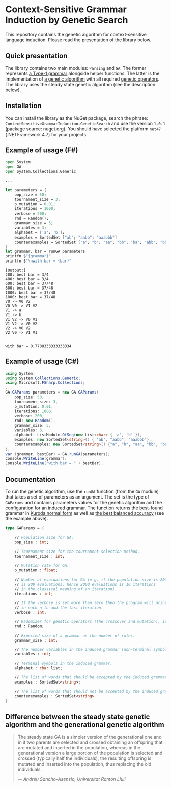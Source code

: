 # Context-Sensitive Grammar Induction by Genetic Search

This repository contains the genetic algorithm for context-sensitive language induction. Please read the presentation of the library below.

## Quick presentation

The library contains two main modules: `Parsing` and `GA`. The former represents [a Type-1 grammar](https://en.wikipedia.org/wiki/Chomsky_hierarchy#Type-1_grammars) alongside helper functions.
The latter is the implementation of [a genetic algorithm](https://en.wikipedia.org/wiki/Genetic_algorithm) with all required [genetic operators](https://en.wikipedia.org/wiki/Genetic_algorithm#Genetic_operators).
The library uses the steady state genetic algorithm (see the description below).

## Installation

You can install the library as the NuGet package, search the phrase: `ContextSensitiveGrammarInduction.GeneticSearch` and use the version `1.0.1` (package source: nuget.org). You should have selected the platform `net47` (.NETFramework 4.7) for your projects.

## Example of usage (F#)

```fsharp
open System
open GA
open System.Collections.Generic

...

let parameters = {
    pop_size = 50;
    tournament_size = 3;
    p_mutation = 0.01;
    iterations = 1000;
    verbose = 200;
    rnd = Random();
    grammar_size = 5;
    variables = 3;
    alphabet = ['a'; 'b'];
    examples = SortedSet ["ab"; "aabb"; "aaabbb"]
    counterexamples = SortedSet ["a"; "b"; "aa"; "bb"; "ba"; "abb"; "bba"; "abab"]
}
let grammar, bar = runGA parameters
printfn $"{grammar}"
printfn $"\nwith bar = {bar}"
```

```
[Output:]
200: best bar = 3/4
400: best bar = 3/4
600: best bar = 37/48
800: best bar = 37/48
1000: best bar = 37/48
1000: best bar = 37/48
V0 -> V0 V2
V0 V0 -> V1 V2
V1 -> a
V1 -> b
V1 V2 -> V0 V1
V1 V2 -> V0 V2
V2 -> V0 V2
V2 V0 -> V1 V1


with bar = 0,7708333333333334
```

## Example of usage (C#)

```csharp
using System;
using System.Collections.Generic;
using Microsoft.FSharp.Collections;
...
GA.GAParams parameters = new GA.GAParams(
    pop_size: 50,
    tournament_size: 3,
    p_mutation: 0.01,
    iterations: 1000,
    verbose: 200,
    rnd: new Random(),
    grammar_size: 5,
    variables: 3,
    alphabet: ListModule.OfSeq(new List<char> { 'a', 'b' }),
    examples: new SortedSet<string>() { "ab", "aabb", "aaabbb"},
    counterexamples: new SortedSet<string>() {"a", "b", "aa", "bb", "ba", "abb", "bba", "abab"}
);
var (grammar, bestBar) = GA.runGA(parameters);
Console.WriteLine(grammar);
Console.WriteLine("with bar = " + bestBar);
```

## Documentation

To run the genetic algorithm, use the `runGA` function (from the `GA` module) that takes a set of parameters as an argument. The set is the type of `GAParams` and contains parameters values for the genetic algorithm and the configuration for an induced grammar. The function returns the best-found grammar in [Kuroda normal form](https://en.wikipedia.org/wiki/Kuroda_normal_form) as well as [the best balanced accuracy](https://en.wikipedia.org/wiki/Precision_and_recall#Definition_(classification_context)) (see the example above).

```fsharp
type GAParams = {
    
    // Population size for GA.
    pop_size : int;
    
    // Tournament size for the tournament selection method.
    tournament_size : int;

    // Mutation rate for GA.
    p_mutation : float;

    // Number of evaluations for GA (e.g. if the population size is 200 then one iteration
    // is 200 evaluations, hence 2000 evaluations is 10 iterations
    // in the classical meaning of an iteration).
    iterations : int;

    // If the verbose is set more than zero then the program will print the best individual
    // in each n-th and the last iteration.
    verbose : int;

    // Radomizer for genetic operators (the crossover and mutation), it must be the `Random` type.
    rnd : Random;

    // Expected size of a grammar as the number of rules.
    grammar_size : int;

    // The number variables in the induced grammar (non-terminal symbols).
    variables : int;

    // Terminal symbols in the induced grammar.
    alphabet : char list;

    // The list of words that should be accepted by the induced grammar.
    examples : SortedSet<string>;

    // The list of words that should not be accepted by the induced grammar.
    counterexamples : SortedSet<string>
}
```

## Difference between the steady state genetic algorithm and the generational genetic algorithm

> The steady state GA is a simpler version of the generational one and in it two parents are selected and crossed obtaining an offspring that are mutated and inserted in the population, whereas in the generational version a large portion of the population is selected and crossed (typically half the individuals), the resulting offspring is mutated and inserted into the population, thus replacing the old individuals.
>
> -- <cite>Andreu Sancho-Asensio, Universitat Ramon Llull</cite>
